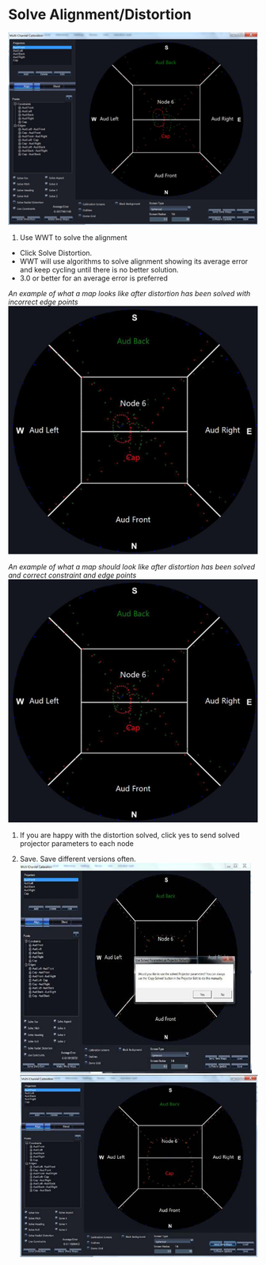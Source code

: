 # Solve Alignment/Distortion

![](assets/solve.jpg)

1.  Use WWT to solve the alignment
  -  Click Solve Distortion.
  -  WWT will use algorithms to solve alignment showing its average error and keep cycling until there is no better solution.
  -  3.0 or better for an average error is preferred

  _An example of what a map looks like after distortion has been solved with incorrect edge points_
  ![](assets/incorrectedge.png)

  _An example of what a map should look like after distortion has been solved and correct constraint and edge points_
  ![](assets/correctedge.png)

1.  If you are happy with the distortion solved, click yes to send solved projector parameters to each node

1.  Save. Save different versions often.
![](assets/save1.jpg)![](assets/save2.jpg)
